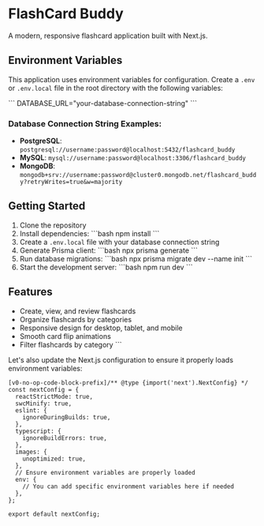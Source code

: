 # FlashCard Buddy

A modern, responsive flashcard application built with Next.js.

## Environment Variables

This application uses environment variables for configuration. Create a `.env` or `.env.local` file in the root directory with the following variables:

\`\`\`
DATABASE_URL="your-database-connection-string"
\`\`\`

### Database Connection String Examples:

- **PostgreSQL**: `postgresql://username:password@localhost:5432/flashcard_buddy`
- **MySQL**: `mysql://username:password@localhost:3306/flashcard_buddy`
- **MongoDB**: `mongodb+srv://username:password@cluster0.mongodb.net/flashcard_buddy?retryWrites=true&w=majority`

## Getting Started

1. Clone the repository
2. Install dependencies:
   \`\`\`bash
   npm install
   \`\`\`
3. Create a `.env.local` file with your database connection string
4. Generate Prisma client:
   \`\`\`bash
   npx prisma generate
   \`\`\`
5. Run database migrations:
   \`\`\`bash
   npx prisma migrate dev --name init
   \`\`\`
6. Start the development server:
   \`\`\`bash
   npm run dev
   \`\`\`

## Features

- Create, view, and review flashcards
- Organize flashcards by categories
- Responsive design for desktop, tablet, and mobile
- Smooth card flip animations
- Filter flashcards by category
\`\`\`

Let's also update the Next.js configuration to ensure it properly loads environment variables:

```typescriptreact file="next.config.mjs"
[v0-no-op-code-block-prefix]/** @type {import('next').NextConfig} */
const nextConfig = {
  reactStrictMode: true,
  swcMinify: true,
  eslint: {
    ignoreDuringBuilds: true,
  },
  typescript: {
    ignoreBuildErrors: true,
  },
  images: {
    unoptimized: true,
  },
  // Ensure environment variables are properly loaded
  env: {
    // You can add specific environment variables here if needed
  },
};

export default nextConfig;
